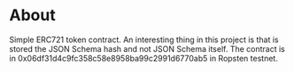 # About
Simple ERC721 token contract. An interesting thing in this project is that is stored the JSON Schema hash and not JSON Schema itself. The contract is in 0x06df31d4c9fc358c58e8958ba99c2991d6770ab5 in Ropsten testnet.
